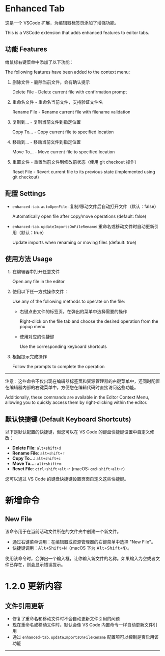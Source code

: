 # Enhanced Tab

这是一个 VSCode 扩展，为编辑器标签页添加了增强功能。

This is a VSCode extension that adds enhanced features to editor tabs.

## 功能 Features

给鼠标右键菜单中添加了以下功能：

The following features have been added to the context menu:

1. 删除文件 - 删除当前文件，会有确认提示

   Delete File - Delete current file with confirmation prompt

2. 重命名文件 - 重命名当前文件，支持验证文件名

   Rename File - Rename current file with filename validation

3. 复制到... - 复制当前文件到指定位置

   Copy To... - Copy current file to specified location

4. 移动到... - 移动当前文件到指定位置

   Move To... - Move current file to specified location

5. 重置文件 - 重置当前文件到修改前状态（使用 git checkout 操作）

   Reset File - Revert current file to its previous state (implemented using git checkout)

## 配置 Settings

- `enhanced-tab.autoOpenFile`: 复制/移动文件后自动打开文件（默认：false）

  Automatically open file after copy/move operations (default: false)

- `enhanced-tab.updateImportsOnFileRename`: 重命名或移动文件时自动更新引用（默认：true）

  Update imports when renaming or moving files (default: true)

## 使用方法 Usage

1. 在编辑器中打开任意文件

   Open any file in the editor

2. 使用以下任一方式操作文件：
   
   Use any of the following methods to operate on the file:

   - 右键点击文件的标签页，在弹出的菜单中选择需要的操作
   
     Right-click on the file tab and choose the desired operation from the popup menu

   - 使用对应的快捷键
   
     Use the corresponding keyboard shortcuts

3. 根据提示完成操作

   Follow the prompts to complete the operation

---
注意：这些命令不仅出现在编辑器标签页和资源管理器的右键菜单中，还同时配置在编辑器内部的右键菜单中，方便您在编辑代码时直接访问这些功能。

Additionally, these commands are available in the Editor Context Menu, allowing you to quickly access them by right-clicking within the editor.

## 默认快捷键 (Default Keyboard Shortcuts)

以下是默认配置的快捷键，但您可以在 VS Code 的键盘快捷键设置中自定义修改：

- **Delete File**: `alt+shift+d` 
- **Rename File**: `alt+shift+r`
- **Copy To...**: `alt+shift+c`
- **Move To...**: `alt+shift+m`
- **Reset File**: `ctrl+shift+alt+r` (macOS: `cmd+shift+alt+r`)

您可以通过 VS Code 的键盘快捷键设置页面自定义这些快捷键。

# 新增命令

## New File

该命令用于在当前活动文件所在的文件夹中创建一个新文件。

- 通过右键菜单调用：在编辑器或资源管理器的右键菜单中选择 "New File"。
- 快捷键调用：<kbd>Alt+Shift+N</kbd>（macOS 下为 <kbd>Alt+Shift+N</kbd>）。

使用该命令时，会弹出一个输入框，让你输入新文件的名称。如果输入为空或者文件已存在，则会显示错误提示。

# 1.2.0 更新内容

## 文件引用更新

- 修复了重命名和移动文件时不会自动更新文件引用的问题
- 现在重命名或移动文件时，默认会像 VS Code 内置命令一样自动更新文件引用
- 通过 `enhanced-tab.updateImportsOnFileRename` 配置项可以控制是否启用该功能

---